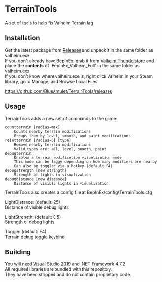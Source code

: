 # TerrainTools

A set of tools to help fix Valheim Terrain lag

## Installation  
Get the latest package from [Releases](https://github.com/BlueAmulet/TerrainTools/releases) and unpack it in the same folder as valheim.exe  
If you don't already have BepInEx, grab it from [Valheim Thunderstore](https://valheim.thunderstore.io/package/1F31A/BepInEx_Valheim_Full/) and place the **contents** of 'BepInEx_Valheim_Full' in the same folder as valheim.exe  
If you don't know where valheim.exe is, right click Valheim in your Steam library, go to Manage, and Browse Local Files

https://github.com/BlueAmulet/TerrainTools/releases

## Usage

TerrainTools adds a new set of commands to the game:

```
countterrain [radius=max]
	Counts nearby terrain modifications
	Groups them by level, smooth, and paint modifications
resetterrain [radius=5] [type]
	Remove nearby terrain modifications
	Valid types are: all, level, smooth, paint
debugterrain
	Enables a terrain modification visualization mode
	This mode can be laggy depending on how many modifiers are nearby
	Can also be toggled via a hotkey (default F4)
debugstrength [new strength]
	Strength of lights in visualization
debugdistance [new distance]
	Distance of visible lights in visualization
```

TerrainTools also creates a config file at BepInEx\config\TerrainTools.cfg

LightDistance: (default: 25)  
Distance of visible debug lights

LightStrength: (default: 0.5)  
Strength of debug lights

Toggle: (default: F4)  
Terrain debug toggle keybind

## Building  
You will need [Visual Studio 2019](https://visualstudio.microsoft.com/vs/community/) and .NET Framework 4.7.2  
All required libraries are bundled with this repository.  
They have been stripped and do not contain proprietary code.
